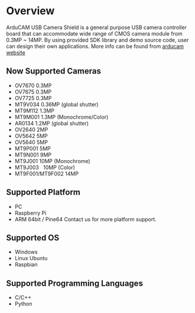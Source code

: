 # Overview
ArduCAM USB Camera Shield is a general purpose USB camera controller board that can accommodate wide range of CMOS camera module from 0.3MP ~ 14MP.
By using provided SDK library and demo source code, user can design their own applications.
More info can be found from [arducam website](http://www.arducam.com/arducam-usb-camera-shield-released/)

## Now Supported Cameras
-	OV7670		0.3MP
-	OV7675		0.3MP
-	OV7725		0.3MP
-	MT9V034		0.36MP (global shutter)
-	MT9M112		1.3MP	
-	MT9M001		1.3MP (Monochrome/Color)	
-	AR0134		1.2MP (global shutter)
-	OV2640		2MP	
-	OV5642		5MP	
-	OV5640		5MP 
-	MT9P001   5MP
-	MT9N001		9MP
-	MT9J001		10MP (Monochrome)
-	MT9J003   10MP (Color)
-	MT9F001/MT9F002		14MP

## Supported Platform 
- PC
- Raspberry Pi
- ARM 64bit / Pine64
Contact us for more platform support.

## Supported OS 
- Windows
- Linux Ubuntu
- Raspbian

## Supported Programming Languages
- C/C++
- Python

